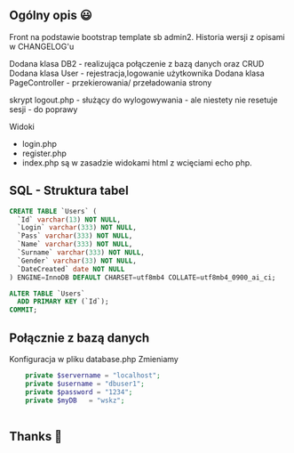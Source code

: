 ## Ogólny opis :smiley:

Front na podstawie bootstrap template sb admin2. Historia wersji z opisami w CHANGELOG'u

Dodana klasa DB2 - realizująca połączenie z bazą danych oraz CRUD
Dodana klasa User - rejestracja,logowanie użytkownika
Dodana klasa PageController - przekierowania/ przeładowania strony

skrypt logout.php - służący do wylogowywania - ale niestety nie resetuje sesji - do poprawy


Widoki
- login.php
- register.php
- index.php
są w zasadzie widokami html z wcięciami echo php.

## SQL - Struktura tabel 
```sql
CREATE TABLE `Users` (
  `Id` varchar(13) NOT NULL,
  `Login` varchar(333) NOT NULL,
  `Pass` varchar(333) NOT NULL,
  `Name` varchar(333) NOT NULL,
  `Surname` varchar(333) NOT NULL,
  `Gender` varchar(33) NOT NULL,
  `DateCreated` date NOT NULL
) ENGINE=InnoDB DEFAULT CHARSET=utf8mb4 COLLATE=utf8mb4_0900_ai_ci;

ALTER TABLE `Users`
  ADD PRIMARY KEY (`Id`);
COMMIT;
```

## Połącznie z bazą danych
Konfiguracja w pliku database.php
Zmieniamy
```php
    private $servername = "localhost";
    private $username = "dbuser1";
    private $password = "1234";
    private $myDB   = "wskz";
    
```


## Thanks :pray: